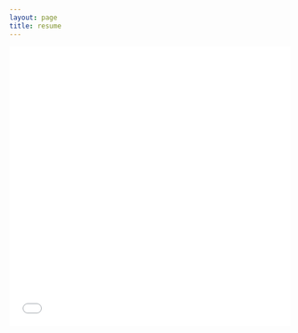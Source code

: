 ```yaml
---
layout: page
title: resume
---
```

<embed src="/assets/uploads/MAtkins_resume_2024.pdf" type="application/pdf" width="100%" height="500">



![]()

